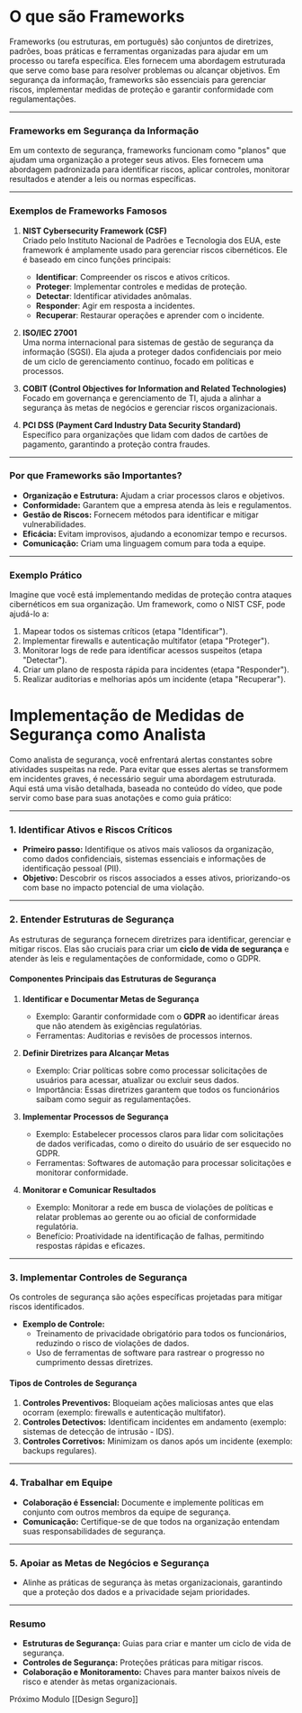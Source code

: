# O que são Frameworks

Frameworks (ou estruturas, em português) são conjuntos de diretrizes, padrões, boas práticas e ferramentas organizadas para ajudar em um processo ou tarefa específica. Eles fornecem uma abordagem estruturada que serve como base para resolver problemas ou alcançar objetivos. Em segurança da informação, frameworks são essenciais para gerenciar riscos, implementar medidas de proteção e garantir conformidade com regulamentações.

---

### **Frameworks em Segurança da Informação**

Em um contexto de segurança, frameworks funcionam como "planos" que ajudam uma organização a proteger seus ativos. Eles fornecem uma abordagem padronizada para identificar riscos, aplicar controles, monitorar resultados e atender a leis ou normas específicas.

---

### **Exemplos de Frameworks Famosos**

1. **NIST Cybersecurity Framework (CSF)**  
    Criado pelo Instituto Nacional de Padrões e Tecnologia dos EUA, este framework é amplamente usado para gerenciar riscos cibernéticos. Ele é baseado em cinco funções principais:
    
    - **Identificar**: Compreender os riscos e ativos críticos.
    - **Proteger**: Implementar controles e medidas de proteção.
    - **Detectar**: Identificar atividades anômalas.
    - **Responder**: Agir em resposta a incidentes.
    - **Recuperar**: Restaurar operações e aprender com o incidente.
2. **ISO/IEC 27001**  
    Uma norma internacional para sistemas de gestão de segurança da informação (SGSI). Ela ajuda a proteger dados confidenciais por meio de um ciclo de gerenciamento contínuo, focado em políticas e processos.
    
3. **COBIT (Control Objectives for Information and Related Technologies)**  
    Focado em governança e gerenciamento de TI, ajuda a alinhar a segurança às metas de negócios e gerenciar riscos organizacionais.
    
4. **PCI DSS (Payment Card Industry Data Security Standard)**  
    Específico para organizações que lidam com dados de cartões de pagamento, garantindo a proteção contra fraudes.
    

---

### **Por que Frameworks são Importantes?**

- **Organização e Estrutura:** Ajudam a criar processos claros e objetivos.
- **Conformidade:** Garantem que a empresa atenda às leis e regulamentos.
- **Gestão de Riscos:** Fornecem métodos para identificar e mitigar vulnerabilidades.
- **Eficácia:** Evitam improvisos, ajudando a economizar tempo e recursos.
- **Comunicação:** Criam uma linguagem comum para toda a equipe.

---

### **Exemplo Prático**

Imagine que você está implementando medidas de proteção contra ataques cibernéticos em sua organização. Um framework, como o NIST CSF, pode ajudá-lo a:

1. Mapear todos os sistemas críticos (etapa "Identificar").
2. Implementar firewalls e autenticação multifator (etapa "Proteger").
3. Monitorar logs de rede para identificar acessos suspeitos (etapa "Detectar").
4. Criar um plano de resposta rápida para incidentes (etapa "Responder").
5. Realizar auditorias e melhorias após um incidente (etapa "Recuperar").

# **Implementação de Medidas de Segurança como Analista**

Como analista de segurança, você enfrentará alertas constantes sobre atividades suspeitas na rede. Para evitar que esses alertas se transformem em incidentes graves, é necessário seguir uma abordagem estruturada. Aqui está uma visão detalhada, baseada no conteúdo do vídeo, que pode servir como base para suas anotações e como guia prático:

---

### **1. Identificar Ativos e Riscos Críticos**

- **Primeiro passo:** Identifique os ativos mais valiosos da organização, como dados confidenciais, sistemas essenciais e informações de identificação pessoal (PII).
- **Objetivo:** Descobrir os riscos associados a esses ativos, priorizando-os com base no impacto potencial de uma violação.

---

### **2. Entender Estruturas de Segurança**

As estruturas de segurança fornecem diretrizes para identificar, gerenciar e mitigar riscos. Elas são cruciais para criar um **ciclo de vida de segurança** e atender às leis e regulamentações de conformidade, como o GDPR.

#### **Componentes Principais das Estruturas de Segurança**

1. **Identificar e Documentar Metas de Segurança**
    
    - Exemplo: Garantir conformidade com o **GDPR** ao identificar áreas que não atendem às exigências regulatórias.
    - Ferramentas: Auditorias e revisões de processos internos.
2. **Definir Diretrizes para Alcançar Metas**
    
    - Exemplo: Criar políticas sobre como processar solicitações de usuários para acessar, atualizar ou excluir seus dados.
    - Importância: Essas diretrizes garantem que todos os funcionários saibam como seguir as regulamentações.
3. **Implementar Processos de Segurança**
    
    - Exemplo: Estabelecer processos claros para lidar com solicitações de dados verificadas, como o direito do usuário de ser esquecido no GDPR.
    - Ferramentas: Softwares de automação para processar solicitações e monitorar conformidade.
4. **Monitorar e Comunicar Resultados**
    
    - Exemplo: Monitorar a rede em busca de violações de políticas e relatar problemas ao gerente ou ao oficial de conformidade regulatória.
    - Benefício: Proatividade na identificação de falhas, permitindo respostas rápidas e eficazes.

---

### **3. Implementar Controles de Segurança**

Os controles de segurança são ações específicas projetadas para mitigar riscos identificados.

- **Exemplo de Controle:**
    - Treinamento de privacidade obrigatório para todos os funcionários, reduzindo o risco de violações de dados.
    - Uso de ferramentas de software para rastrear o progresso no cumprimento dessas diretrizes.

#### **Tipos de Controles de Segurança**

1. **Controles Preventivos:** Bloqueiam ações maliciosas antes que elas ocorram (exemplo: firewalls e autenticação multifator).
2. **Controles Detectivos:** Identificam incidentes em andamento (exemplo: sistemas de detecção de intrusão - IDS).
3. **Controles Corretivos:** Minimizam os danos após um incidente (exemplo: backups regulares).

---

### **4. Trabalhar em Equipe**

- **Colaboração é Essencial:** Documente e implemente políticas em conjunto com outros membros da equipe de segurança.
- **Comunicação:** Certifique-se de que todos na organização entendam suas responsabilidades de segurança.

---

### **5. Apoiar as Metas de Negócios e Segurança**

- Alinhe as práticas de segurança às metas organizacionais, garantindo que a proteção dos dados e a privacidade sejam prioridades.

---

### **Resumo**

- **Estruturas de Segurança:** Guias para criar e manter um ciclo de vida de segurança.
- **Controles de Segurança:** Proteções práticas para mitigar riscos.
- **Colaboração e Monitoramento:** Chaves para manter baixos níveis de risco e atender às metas organizacionais.

Próximo Modulo [[Design Seguro]]
